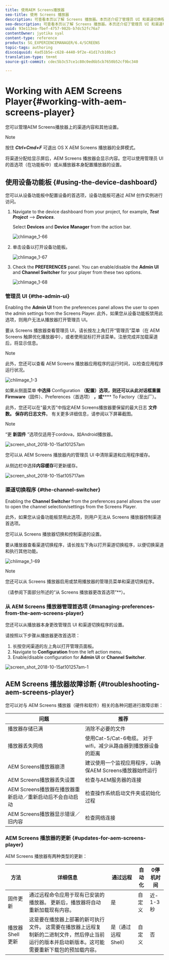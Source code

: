 ```yaml
---
title: 使用AEM Screens播放器
seo-title: 使用 Screens 播放器
description: 可查看本页以了解 Screens 播放器。本页还介绍了管理员 UI 和渠道切换程序。
seo-description: 可查看本页以了解 Screens 播放器。本页还介绍了管理员 UI 和渠道切换程序。
uuid: 93e113ea-fbef-4757-982b-b7dc52fc76a7
contentOwner: jyotika syal
content-type: reference
products: SG_EXPERIENCEMANAGER/6.4/SCREENS
topic-tags: authoring
discoiquuid: 4ad51b5e-c628-4440-9f2e-41d17cb10bc3
translation-type: tm+mt
source-git-commit: cdec5b3c57ce1c80c0ed6b5cb7650b52cf9bc340

---
```



# Working with AEM Screens Player{#working-with-aem-screens-player}

您可以管理AEM Screens播放器上的渠道内容和其他设置。

>[!NOTE]
>
>按住 ***Ctrl+Cmd+F*** 可退出 OS X AEM Screens 播放器的全屏模式。

将渠道分配给显示屏后，AEM Screens 播放器会显示内容。您可以使用管理员 UI 的首选项（在功能板中）或从播放器本身配置播放器的设置。

## 使用设备功能板 {#using-the-device-dashboard}

您可以从设备功能板中配置设备的首选项，设备功能板可通过 AEM 创作实例进行访问。

1. Navigate to the device dashboard from your project, for example, ***Test Project*** --> ***Devices***.

   Select **Devices** and **Device Manager** from the action bar.

   ![chlimage_1-66](assets/chlimage_1-66.png)

1. 单击设备以打开设备功能板。

   ![chlimage_1-67](assets/chlimage_1-67.png)

1. Check the **PREFERENCES** panel. You can enable/disable the **Admin UI** and **Channel Switcher** for your player from these two options.

   ![chlimage_1-68](assets/chlimage_1-68.png)

### 管理员 UI {#the-admin-ui}

Enabling the **Admin UI** from the preferences panel allows the user to open the admin settings from the Screens Player. 此外，如果您从设备功能板禁用此选项，则用户无法从播放器打开管理员 UI。

要从 Screens 播放器查看管理员 UI，请长按左上角打开“管理员”菜单（在 AEM Screens 触屏优化播放器中），或者使用鼠标打开该菜单。注册完成并加载渠道后，将显示信息。

>[!NOTE]
>
>此外，您还可以查看 AEM Screens 播放器应用程序的运行时间，以检查应用程序运行状况。

![chlimage_1-3](assets/chlimage_1-3.gif)

如果从侧面菜单 **中选择** Configuration **（配置）选项，则还可以从此对话框重置Firmware**（固件）、Preferences（首选项） **，或****** To Factory（至出厂）。

此外，您还可以在“最大否”中指定AEM Screens播放器要保留的最大日志 **文件数。 保存的日志文件**。 有关更多详细信息，请参阅以下屏幕截图。

>[!NOTE]
>
>“更 **新固件** ”选项仅适用于cordova，如Android播放器。

![screen_shot_2018-10-15at101257am](assets/screen_shot_2018-10-15at101257am.png)

您可以从 AEM Screens 播放器内的管理员 UI 中清除渠道和应用程序缓存。

从侧边栏中选择&#x200B;**内容缓存**&#x200B;可更新缓存。

![screen_shot_2018-10-15at105717am](assets/screen_shot_2018-10-15at105717am.png)

### 渠道切换程序 {#the-channel-switcher}

Enabling the **Channel Switcher** from the preferences panel allows the user to open the channel selection/settings from the Screens Player.

此外，如果您从设备功能板禁用此选项，则用户无法从 Screens 播放器控制渠道首选项。

您可以从 Screens 播放器切换和控制渠道的设置。

要从播放器查看渠道切换程序，请长按左下角以打开渠道切换程序，以便切换渠道和执行其他功能。

![chlimage_1-69](assets/chlimage_1-69.png)

>[!NOTE]
>
>您还可以从 Screens 播放器启用或禁用播放器的管理员菜单和渠道切换程序。
>
>（请参阅下面部分所述的“从 Screens 播放器更改首选项”**）。

### 从 AEM Screens 播放器管理首选项 {#managing-preferences-from-the-aem-screens-player}

您还可以从播放器本身更改管理员 UI 和渠道切换程序的设置。

请按照以下步骤从播放器更改首选项：

1. 长按空闲渠道的左上角以打开管理员面板。
1. Navigate to **Configuration** from the left action menu.
1. Enable/disable configuration for **Admin UI** or **Channel Switcher**.

![screen_shot_2018-10-15at101257am-1](assets/screen_shot_2018-10-15at101257am-1.png)

## AEM Screens 播放器故障诊断 {#troubleshooting-aem-screens-player}

您可以对与 AEM Screens 播放器（硬件和软件）相关的各种问题进行故障诊断：

| **问题** | **推荐** |
|---|---|
| 播放器存储已满 | 消除不必要的文件 |
| 播放器丢失网络 | 使用Cat-5/Cat-6电缆。 对于wifi，减少从路由器到播放器设备的距离 |
| AEM Screens播放器崩溃 | 建议使用一个监视应用程序，以确保AEM Screens播放器始终运行 |
| AEM Screens播放器丢失设置 | 检查与AEM服务器的连接 |
| AEM Screens播放器在播放器重新启动／重新启动后不会自动启动 | 检查操作系统启动文件夹或初始化过程 |
| AEM Screens播放器显示错误／旧内容 | 检查网络连接 |

### AEM Screens 播放器的更新 {#updates-for-aem-screens-player}

AEM Screens 播放器有两种类型的更新：

| **方法** | **详细信息** | **通过远程** | **自动化** | **0停机时间** |
|---|---|---|---|---|
| 固件更新 | 通过远程命令应用于现有已安装的播放器。 更新后，播放器将自动重新加载现有内容。 | 是 | 自定义 | 近- 1-3秒 |
| 播放器Shell更新 | 这是要在播放器上部署的新可执行文件。 这需要在播放器上远程复制新的二进制文件，然后停止当前运行的版本并启动新版本。这可能需要重新下载包的预加载内容。 | 是（通过远程Shell） | 自定义 | 否 |

